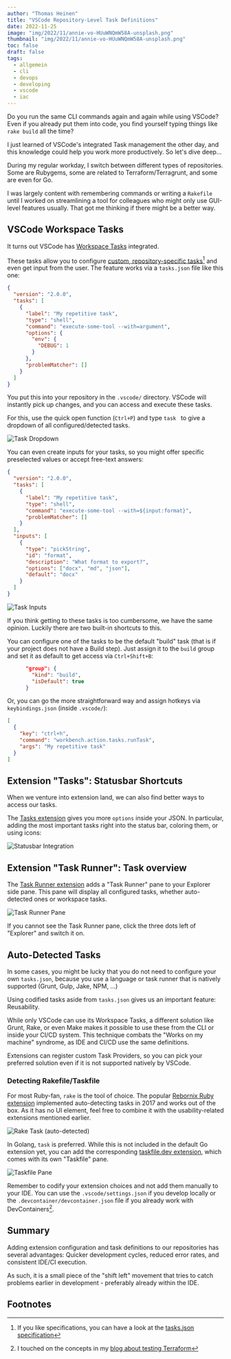 ```yaml
---
author: "Thomas Heinen"
title: "VSCode Repository-Level Task Definitions"
date: 2022-11-25
image: "img/2022/11/annie-vo-HUuWNQmW58A-unsplash.png"
thumbnail: "img/2022/11/annie-vo-HUuWNQmW58A-unsplash.png"
toc: false
draft: false
tags:
  - allgemein
  - cli
  - devops
  - developing
  - vscode
  - iac
---
```

Do you run the same CLI commands again and again while using VSCode? Even if you already put them into code, you find yourself typing things like `rake build` all the time?

I just learned of VSCode's integrated Task management the other day, and this knowledge could help you work more productively. So let's dive deep...

<!--more-->

During my regular workday, I switch between different types of repositories. Some are Rubygems, some are related to Terraform/Terragrunt, and some are even for Go.

I was largely content with remembering commands or writing a `Rakefile` until I worked on streamlining a tool for colleagues who might only use GUI-level features usually. That got me thinking if there might be a better way.

## VSCode Workspace Tasks

It turns out VSCode has [Workspace Tasks](https://code.visualstudio.com/docs/editor/tasks) integrated. 

These tasks allow you to configure [custom, repository-specific tasks](https://code.visualstudio.com/docs/editor/tasks#_custom-tasks)[^1] and even get input from the user. The feature works via a `tasks.json` file like this one:

```json
{
  "version": "2.0.0",
  "tasks": [
    {
      "label": "My repetitive task",
      "type": "shell",
      "command": "execute-some-tool --with=argument",
      "options": {
        "env": {
          "DEBUG": 1
        }
      },
      "problemMatcher": []
    }
  ]
}
```

You put this into your repository in the `.vscode/` directory. VSCode will instantly pick up changes, and you can access and execute these tasks.

For this, use the quick open function (`Ctrl+P`) and type `task ` to give a dropdown of all configured/detected tasks.

![Task Dropdown](/img/2022/11/vscode-tasks-tasks.png)

You can even create inputs for your tasks, so you might offer specific preselected values or accept free-text answers:

```json
{
  "version": "2.0.0",
  "tasks": [
    {
      "label": "My repetitive task",
      "type": "shell",
      "command": "execute-some-tool --with=${input:format}",
      "problemMatcher": []
    }
  ],
  "inputs": [
    {
      "type": "pickString",
      "id": "format",
      "description": "What format to export?",
      "options": ["docx", "md", "json"],
      "default": "docx"
    }
  ]
}   
```

![Task Inputs](/img/2022/11/vscode-tasks-inputs.png)

If you think getting to these tasks is too cumbersome, we have the same opinion. Luckily there are two built-in shortcuts to this.

You can configure one of the tasks to be the default "build" task (that is if your project does not have a Build step). Just assign it to the `build` group and set it as default to get access via `Ctrl+Shift+B`:

```json
      "group": {                                                                 
        "kind": "build",                                                         
        "isDefault": true                                                        
      }
```

Or, you can go the more straightforward way and assign hotkeys via `keybindings.json` (inside `.vscode/`):

```json
[
  {
    "key": "ctrl+h",
    "command": "workbench.action.tasks.runTask",
    "args": "My repetitive task"
  }
]
```

## Extension "Tasks": Statusbar Shortcuts

When we venture into extension land, we can also find better ways to access our tasks.

The [Tasks extension](https://marketplace.visualstudio.com/items?itemName=actboy168.tasks) gives you more `options` inside your JSON. In particular, adding the most important tasks right into the status bar, coloring them, or using icons:

![Statusbar Integration](/img/2022/11/vscode-tasks-statusbar.png)

## Extension "Task Runner": Task overview

The [Task Runner extension](https://marketplace.visualstudio.com/items?itemName=SanaAjani.taskrunnercode) adds a "Task Runner" pane to your Explorer side pane. This pane will display all configured tasks, whether auto-detected ones or workspace tasks. 

![Task Runner Pane](/img/2022/11/vscode-tasks-taskrunner.png#center)

If you cannot see the Task Runner pane, click the three dots left of "Explorer" and switch it on.

## Auto-Detected Tasks

In some cases, you might be lucky that you do not need to configure your own `tasks.json`, because you use a language or task runner that is natively supported (Grunt, Gulp, Jake, NPM, ...)

Using codified tasks aside from `tasks.json` gives us an important feature: Reusability.

While only VSCode can use its Workspace Tasks, a different solution like Grunt, Rake, or even Make makes it possible to use these from the CLI or inside your CI/CD system. This technique combats the "Works on my machine" syndrome, as IDE and CI/CD use the same definitions.

Extensions can register custom Task Providers, so you can pick your preferred solution even if it is not supported natively by VSCode.

### Detecting Rakefile/Taskfile

For most Ruby-fan, `rake` is the tool of choice. The popular [Rebornix Ruby extension](https://marketplace.visualstudio.com/items?itemName=rebornix.Ruby) implemented auto-detecting tasks in 2017 and works out of the box. As it has no UI element, feel free to combine it with the usability-related extensions mentioned earlier.

![Rake Task (auto-detected)](/img/2022/11/vscode-tasks-rake.png)

In Golang, `task` is preferred. While this is not included in the default Go extension yet, you can add the corresponding [taskfile.dev extension](https://marketplace.visualstudio.com/items?itemName=paulvarache.vscode-taskfile), which comes with its own "Taskfile" pane.

![Taskfile Pane](/img/2022/11/vscode-tasks-taskfile.png#center)

Remember to codify your extension choices and not add them manually to your IDE. You can use the `.vscode/settings.json` if you develop locally or the `.devcontainer/devcontainer.json` file if you already work with DevContainers[^2].

## Summary

Adding extension configuration and task definitions to our repositories has several advantages: Quicker development cycles, reduced error rates, and consistent IDE/CI execution.

As such, it is a small piece of the "shift left" movement that tries to catch problems earlier in development - preferably already within the IDE.

## Footnotes

[^1]: If you like specifications, you can have a look at the [tasks.json specification](https://code.visualstudio.com/docs/editor/tasks-appendix#_schema-for-tasksjson)
[^2]: I touched on the concepts in my [blog about testing Terraform](https://www.tecracer.com/blog/2021/10/testing-terraform-with-inspec-part-2.html)
